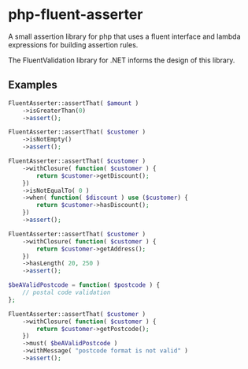 php-fluent-asserter
===================

A small assertion library for php that uses a fluent interface and lambda expressions for building assertion rules.

The FluentValidation library for .NET informs the design of this library. 

Examples
--------

```php
FluentAsserter::assertThat( $amount )
	->isGreaterThan(0)
	->assert();
```

```php
FluentAsserter::assertThat( $customer )
	->isNotEmpty()
	->assert();
```

```php
FluentAsserter::assertThat( $customer )
	->withClosure( function( $customer ) {
		return $customer->getDiscount();
	})
	->isNotEqualTo( 0 )
	->when( function( $discount ) use ($customer) {
		return $customer->hasDiscount();	
	})
	->assert();
```

```php
FluentAsserter::assertThat( $customer ) 
	->withClosure( function( $customer ) {
		return $customer->getAddress();
	})	
	->hasLength( 20, 250 )
	->assert();
```

```php
$beAValidPostcode = function( $postcode ) {
	// postal code validation
};

FluentAsserter::assertThat( $customer ) 
	->withClosure( function( $customer ) {
		return $customer->getPostcode();
	})
	->must( $beAValidPostcode )
	->withMessage( "postcode format is not valid" )
	->assert();
```

